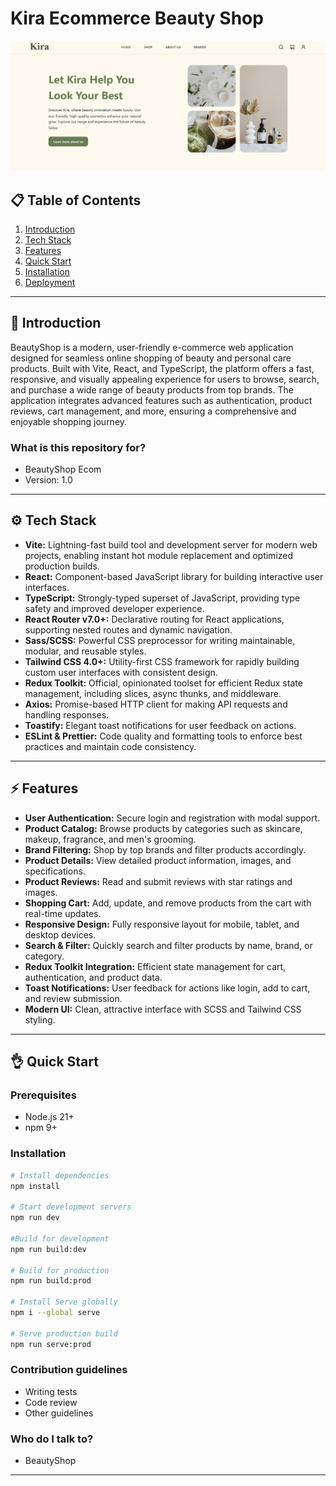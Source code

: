 # Kira Ecommerce Beauty Shop

<div align="center">
    <img src="./src/assets/png/Kira-Beauty-Ecommerce.png" alt="Kira Ecommerce Banner">
</div>

## 📋 Table of Contents

1. [Introduction](#-introduction)
2. [Tech Stack](#-tech-stack)
3. [Features](#-features)
4. [Quick Start](#-quick-start)
5. [Installation](#-installation)
6. [Deployment](#-deployment)

---

## 🚀 Introduction

BeautyShop is a modern, user-friendly e-commerce web application designed for seamless online shopping of beauty and personal care products. Built with Vite, React, and TypeScript, the platform offers a fast, responsive, and visually appealing experience for users to browse, search, and purchase a wide range of beauty products from top brands. The application integrates advanced features such as authentication, product reviews, cart management, and more, ensuring a comprehensive and enjoyable shopping journey.

### What is this repository for?

- BeautyShop Ecom
- Version: 1.0

---

## ⚙️ Tech Stack

- **Vite:** Lightning-fast build tool and development server for modern web projects, enabling instant hot module replacement and optimized production builds.
- **React:** Component-based JavaScript library for building interactive user interfaces.
- **TypeScript:** Strongly-typed superset of JavaScript, providing type safety and improved developer experience.
- **React Router v7.0+:** Declarative routing for React applications, supporting nested routes and dynamic navigation.
- **Sass/SCSS:** Powerful CSS preprocessor for writing maintainable, modular, and reusable styles.
- **Tailwind CSS 4.0+:** Utility-first CSS framework for rapidly building custom user interfaces with consistent design.
- **Redux Toolkit:** Official, opinionated toolset for efficient Redux state management, including slices, async thunks, and middleware.
- **Axios:** Promise-based HTTP client for making API requests and handling responses.
- **Toastify:** Elegant toast notifications for user feedback on actions.
- **ESLint & Prettier:** Code quality and formatting tools to enforce best practices and maintain code consistency.

---

## ⚡️ Features

- **User Authentication:** Secure login and registration with modal support.
- **Product Catalog:** Browse products by categories such as skincare, makeup, fragrance, and men's grooming.
- **Brand Filtering:** Shop by top brands and filter products accordingly.
- **Product Details:** View detailed product information, images, and specifications.
- **Product Reviews:** Read and submit reviews with star ratings and images.
- **Shopping Cart:** Add, update, and remove products from the cart with real-time updates.
- **Responsive Design:** Fully responsive layout for mobile, tablet, and desktop devices.
- **Search & Filter:** Quickly search and filter products by name, brand, or category.
- **Redux Toolkit Integration:** Efficient state management for cart, authentication, and product data.
- **Toast Notifications:** User feedback for actions like login, add to cart, and review submission.
- **Modern UI:** Clean, attractive interface with SCSS and Tailwind CSS styling.

---

## 👌 Quick Start

### Prerequisites

- Node.js 21+
- npm 9+

### Installation

```bash
# Install dependencies
npm install

# Start development servers
npm run dev

#Build for development
npm run build:dev

# Build for production
npm run build:prod

# Install Serve globally
npm i --global serve

# Serve production build
npm run serve:prod

```

### Contribution guidelines

- Writing tests
- Code review
- Other guidelines

### Who do I talk to?

- BeautyShop

---
